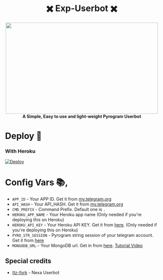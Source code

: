 <h1 align="center"> 
 ✖️ Exp-Userbot ✖️
</h1>

<p align="center">
  <a href="#"><img src="https://telegra.ph/file/45eea1e04fc6ab094330d.jpg" width="500" height="300"></a> </br>
  <b>A Simple, Easy to use and light-weight Pyrogram Userbot</b>
</p>

# Deploy 🚀

### With Heroku
[![Deploy](https://www.herokucdn.com/deploy/button.svg)](https://heroku.com/deploy?template=https://github.com/KennedyProject/Exp-Userbot)

# Config Vars 📚,

- `APP_ID` - Your APP ID. Get it from [my.telegram.org](my.telegram.org)
- `API_HASH` - Your API_HASH. Get it from [my.telegram.org](my.telegram.org)
- `CMD_PREFIX` - Command Prefix. Default one is `.`
- `HEROKU_APP_NAME` - Your Heroku app name (Only needed if you're deploying this on Heroku)
- `HEROKU_API_KEY` - Your Heroku API KEY. Get it from [here](https://dashboard.heroku.com/account). (Only needed if you're deploying this on Heroku)
- `PYRO_STR_SESSION` - Pyrogram string session of your telegram account. Get it from [here](https://replit.com/@Itz-fork/Nexa-UserbotStrGen)
- `MONGODB_URL` - Your MongoDB url. Get in from [here](https://www.mongodb.com/). [Tutorial Video](https://youtu.be/0aYrJTfYBHU)

## Special credits

- [Itz-fork](https://github.com/Itz-fork/Nexa-Userbot) - Nexa Userbot
